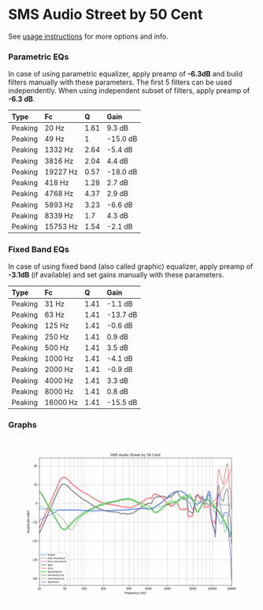 # SMS Audio Street by 50 Cent
See [usage instructions](https://github.com/jaakkopasanen/AutoEq#usage) for more options and info.

### Parametric EQs
In case of using parametric equalizer, apply preamp of **-6.3dB** and build filters manually
with these parameters. The first 5 filters can be used independently.
When using independent subset of filters, apply preamp of **-6.3 dB**.

| Type    | Fc       |    Q | Gain     |
|:--------|:---------|:-----|:---------|
| Peaking | 20 Hz    | 1.61 | 9.3 dB   |
| Peaking | 49 Hz    | 1    | -15.0 dB |
| Peaking | 1332 Hz  | 2.64 | -5.4 dB  |
| Peaking | 3816 Hz  | 2.04 | 4.4 dB   |
| Peaking | 19227 Hz | 0.57 | -18.0 dB |
| Peaking | 418 Hz   | 1.28 | 2.7 dB   |
| Peaking | 4768 Hz  | 4.37 | 2.9 dB   |
| Peaking | 5893 Hz  | 3.23 | -6.6 dB  |
| Peaking | 8339 Hz  | 1.7  | 4.3 dB   |
| Peaking | 15753 Hz | 1.54 | -2.1 dB  |

### Fixed Band EQs
In case of using fixed band (also called graphic) equalizer, apply preamp of **-3.1dB**
(if available) and set gains manually with these parameters.

| Type    | Fc       |    Q | Gain     |
|:--------|:---------|:-----|:---------|
| Peaking | 31 Hz    | 1.41 | -1.1 dB  |
| Peaking | 63 Hz    | 1.41 | -13.7 dB |
| Peaking | 125 Hz   | 1.41 | -0.6 dB  |
| Peaking | 250 Hz   | 1.41 | 0.9 dB   |
| Peaking | 500 Hz   | 1.41 | 3.5 dB   |
| Peaking | 1000 Hz  | 1.41 | -4.1 dB  |
| Peaking | 2000 Hz  | 1.41 | -0.9 dB  |
| Peaking | 4000 Hz  | 1.41 | 3.3 dB   |
| Peaking | 8000 Hz  | 1.41 | 0.8 dB   |
| Peaking | 16000 Hz | 1.41 | -15.5 dB |

### Graphs
![](./SMS%20Audio%20Street%20by%2050%20Cent.png)